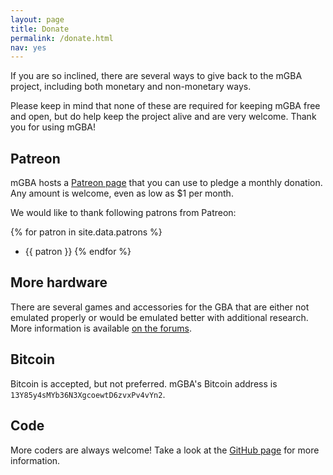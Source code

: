 ```yaml
---
layout: page
title: Donate
permalink: /donate.html
nav: yes
---
```

If you are so inclined, there are several ways to give back to the mGBA project, including both monetary and non-monetary ways.

Please keep in mind that none of these are required for keeping mGBA free and open, but do help keep the project alive and are very welcome. Thank you for using mGBA!

## Patreon

mGBA hosts a [Patreon page](https://www.patreon.com/mgba) that you can use to pledge a monthly donation. Any amount is welcome, even as low as $1 per month.

We would like to thank following patrons from Patreon:

{% for patron in site.data.patrons %}
 - {{ patron }}
{% endfor %}

## More hardware

There are several games and accessories for the GBA that are either not emulated properly or would be emulated better with additional research. More information is available [on the forums](https://forums.mgba.io/showthread.php?tid=466).

## Bitcoin

Bitcoin is accepted, but not preferred. mGBA's Bitcoin address is `13Y85y4sMYb36N3XgcoewtD6zvxPv4vYn2`.

## Code

More coders are always welcome! Take a look at the [GitHub page](https://github.com/mgba-emu/mgba) for more information.
